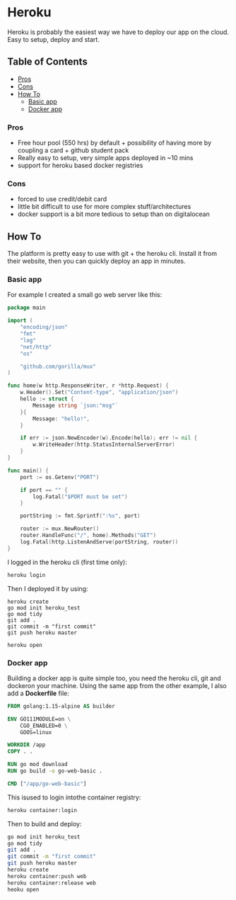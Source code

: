 # Heroku

Heroku is probably the easiest way we have to deploy our app on the cloud. Easy to setup, deploy and start.

## Table of Contents
- [Pros](#pros)
- [Cons](#cons)
- [How To](#how-to)
	- [Basic app](basic-app)
	- [Docker app](docker-app)

### Pros

- Free hour pool (550 hrs) by default + possibility of having more by coupling a card + github student pack
- Really easy to setup, very simple apps deployed in ~10 mins
- support for heroku based docker registries

### Cons

- forced to use credit/debit card
- little bit difficult to use for more complex stuff/architectures
- docker support is a bit more tedious to setup than on digitalocean

## How To

The platform is pretty easy to use with git + the heroku cli. Install it from their website, then you can quickly deploy an app in minutes.

### Basic app

For example I created a small go web server like this:

```go
package main

import (
	"encoding/json"
	"fmt"
	"log"
	"net/http"
	"os"

	"github.com/gorilla/mux"
)

func home(w http.ResponseWriter, r *http.Request) {
	w.Header().Set("Content-type", "application/json")
	hello := struct {
		Message string `json:"msg"`
	}{
		Message: "hello!",
	}

	if err := json.NewEncoder(w).Encode(hello); err != nil {
		w.WriteHeader(http.StatusInternalServerError)
	}
}

func main() {
	port := os.Getenv("PORT")

	if port == "" {
		log.Fatal("$PORT must be set")
	}

	portString := fmt.Sprintf(":%s", port)

	router := mux.NewRouter()
	router.HandleFunc("/", home).Methods("GET")
	log.Fatal(http.ListenAndServe(portString, router))
}
```

I logged in the heroku cli (first time only):
```bash
heroku login
```

Then I deployed it by using:

```
heroku create
go mod init heroku_test
go mod tidy
git add .
git commit -m "first commit"
git push heroku master

heroku open
```

### Docker app

Building a docker app is quite simple too, you need the heroku cli, git and dockeron your machine.
Using the same app from the other example, I also add a **Dockerfile** file:

```Dockerfile
FROM golang:1.15-alpine AS builder

ENV GO111MODULE=on \
    CGO_ENABLED=0 \
    GOOS=linux

WORKDIR /app
COPY . .

RUN go mod download
RUN go build -o go-web-basic .

CMD ["/app/go-web-basic"]

```

This isused to login intothe container registry:
```bash
heroku container:login 
```

Then to build and deploy:

```bash
go mod init heroku_test
go mod tidy
git add .
git commit -m "first commit"
git push heroku master
heroku create
heroku container:push web
heroku container:release web
heoku open
```
